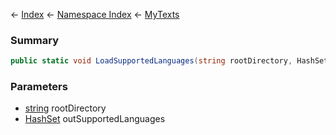 ← [Index](Api-Index) ← [Namespace Index](Namespace-Index) ← [MyTexts](VRage.MyTexts)

### Summary

```csharp
public static void LoadSupportedLanguages(string rootDirectory, HashSet<MyLanguagesEnum> outSupportedLanguages)
```

### Parameters

* [string](https://docs.microsoft.com/en-us/dotnet/api/System.String?view=netframework-4.6) rootDirectory
* [HashSet<MyLanguagesEnum>](https://docs.microsoft.com/en-us/dotnet/api/System.Collections.Generic.HashSet-1?view=netframework-4.6) outSupportedLanguages
